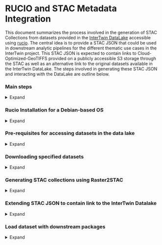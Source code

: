 # RUCIO and STAC Metadata Integration
This document summarizes the process involved in the generation of STAC Collections from datasets provided in the [InterTwin DataLake](https://confluence.egi.eu/display/interTwin/Data+Samples+from+the+Use+Cases) accessible using [rucio](https://confluence.egi.eu/display/interTwin/Tutorial+on+how+to+interact+with+Rucio+and+the+data+lake). The central idea is to provide a STAC JSON that could be used in downstream analytic pipelines for the different thematic use cases in the InterTwin project. This STAC JSON is expected to contain links to Cloud-Optimized-GeoTIFFS provided on a publicly accessible S3 storage through the STAC as well as an alternative link to the original datasets available in the InterTwin DataLake. The steps involved in generating these STAC JSON and interacting with the DataLake are outline below. 

### Main steps
<details>
<summary>Expand</summary>

- Rucio Installation for a Debian-based OS, 
- Pre-requisites for accessing datasets in the data lake,
- Downloading specified datasets, 
- Generating STAC Collections using Raster2STAC, 
- Extending STAC JSON to contain link to InterTwin Datalake, 
- Load datasets with downstream packages

</details>


### Rucio Installation for a Debian-based OS
<details>
<summary>Expand</summary>

A full documentation on how to interact with the data lake using rucio and detailed introduction to important rucio terminologies are provided [here](https://confluence.egi.eu/display/interTwin/Tutorial+on+how+to+interact+with+Rucio+and+the+data+lake). Nonewithstanding, we highlight some of the specific requirements needed for using rucio on a Debian-based OS (such as Ubuntu, which currently being at EURAC Research at the time of writing this document.)

In your development environment, [install rucio](https://rucio.cern.ch/documentation/user/setting_up_the_rucio_client/) with pip `pip install rucio-clients`. This provides you with both the Rucio Client CLI and the Rucio Client Python API, however since rucio uses Gfal, which is not compatible with debian, to download and upload data you would need to run your operations in a containerized environment. The recommended docker image for interacting with the InterTwin datalake is provided [here](https://hub.docker.com/r/dvrbanec/rucio-client):: `dvrbanec/rucio-client:latest`, which requires you to mount the configuration file to run effectively.

```bash
docker run \
  -v /tmp/rucio.cfg:/opt/rucio/etc/rucio.cfg \
  --name=rucio-client \
  -it -d rucio/rucio-clients
```

The details for setting up the configuration is provided in the next section. 

</details>


### Pre-requisites for accessing datasets in the data lake
<details>
<summary>Expand</summary>

In order to access the data in the InterTwin datalake, the following pre-requisites should be met.

1. Register and request access to the interTwin dev (dev.intertwin.eu) with your EGI Check-in credentials [here](https://aai-demo.egi.eu/registry).

    Once signed in with your EGI Credentials, go to People --> Enroll. Search for "Join dev.intertwin.eu VO" and click on "Begin" and request access to the VO from there. Please note that the access approval depends on the availability of the administrator. See this [documentation](https://confluence.egi.eu/display/interTwin/interTwin+AAI) for more details.

2. Set up your rucio configuration in `rucio.cfg`. Here is a sample configuration we used: 
    ```bash
    [client]
    rucio_host = https://rucio-intertwin-testbed.desy.de
    auth_host = https://rucio-intertwin-testbed-auth.desy.de
    ca_certs = /etc/ssl/certs/ca-bundle.crt
    account = <YOUR_ACCOUNT_NAME> # your EGI check-in account name
    auth_type = oidc
    auth_token_file_path = /tmp/rucio_oauth.token
    oidc_scope = openid profile offline_access eduperson_entitlement

    [download]
    transfer_timeout = 3600000
    preferred_impl = xrootd, rclone 
    ```

3. Install the necessary certifications to validate rucio access to the intertwin DataLake, see the compatible files in the provided `Dockerfile`

4. Run your container and start using rucio commands, remember to also mount the path you would like your datasets to be stored in
    ```bash
    docker run \
    -v /tmp/rucio.cfg:/opt/rucio/etc/rucio.cfg \
    -v /data_path:~/data_path \
    --name=rucio-client \
    -it -d dvrbanec/rucio-client:latest
    ```

    Then use rucio commands: 
    ```
    docker exec -it rucio-client /bin/bash
    $ rucio ping
    ```

5. Authenticate your rucio

    Run `rucio whoami` and Rucio will give you a link to authenticate yourself. Follow the instructions on the link and at the end you will get a code that you should copy back to Rucio in the terminal. Once you've copied the code back to Rucio, you'll be authenticated to Rucio.


</details>


### Downloading specified datasets
<details>
<summary>Expand</summary>

To download a specific dataset from the InterTwin data lake, you just need to get to the Data IDentifier (DID) and run `rucio get DID` 


To perform other functions with rucio such as upload and creating datasets, see the full documentation [here](https://confluence.egi.eu/display/interTwin/Tutorial+on+how+to+interact+with+Rucio+and+the+data+lake) and [here](https://rucio.github.io/documentation/user/using_the_client)
</details>


### Generating STAC collections using Raster2STAC
<details>
<summary>Expand</summary>

See sample notebook `RUCIO_STAC.ipynb` for details on generating STAC collection using [Raster2STAC](https://pypi.org/project/raster2stac/)

</details>


### Extending STAC JSON to contain link to the InterTwin Datalake
<details>
<summary>Expand</summary>

Coming soon!

</details>


### Load dataset with downstream packages
<details>
<summary>Expand</summary>

With tools like `odc.stac` or `stackstac`, it should be possible to load the datasets from the STAC JSON into an xArray object. See [stackstac](https://stackstac.readthedocs.io/en/latest/) and [odc.stac](https://odc-stac.readthedocs.io/en/latest/)

</details>

